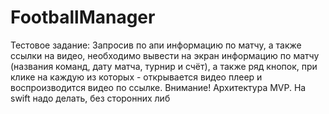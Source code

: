 # FootballManager

Тестовое задание:
Запросив по апи информацию по матчу, а также ссылки на видео, необходимо вывести на экран информацию по матчу (названия команд, дату матча, турнир и счёт), 
а также ряд кнопок, при клике на каждую из которых - открывается видео плеер и воспроизводится видео по ссылке. 
Внимание! Архитектура MVP. На swift надо делать, без сторонних либ
